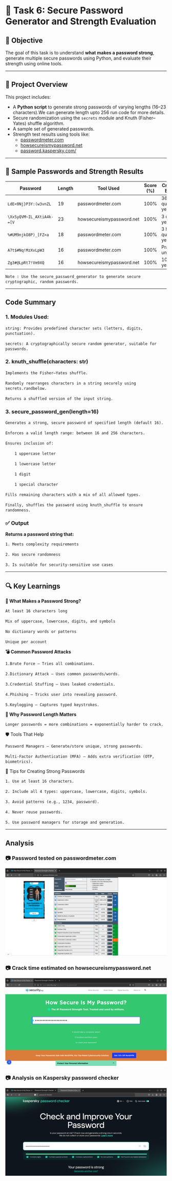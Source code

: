 # 🔐 Task 6: Secure Password Generator and Strength Evaluation

## 🚀 Objective

The goal of this task is to understand **what makes a password strong**, generate multiple secure passwords using Python, and evaluate their strength using online tools.

---

## 📁 Project Overview

This project includes:
- A **Python script** to generate strong passwords of varying lengths (16–23 characters).We can generate length upto 256 run code for more details.
- Secure randomization using the `secrets` module and Knuth (Fisher–Yates) shuffle algorithm.
- A sample set of generated passwords.
- Strength test results using tools like:
  - [passwordmeter.com](https://passwordmeter.com)
  - [howsecureismypassword.net](https://howsecureismypassword.net)
  - [password.kaspersky.com/](https://password.kaspersky.com/)

---

## 🧪 Sample Passwords and Strength Results

| Password           | Length | Tool Used                 | Score (%)   | Crack Time Estimate     |
| ------------------ | ------ | ------------------------- | ----------- | ----------------------- |
| `LdE<0Nj}P3Y:(w3vnZL` | 19     | passwordmeter.com         | 100%        | 36 quintillion years      |
| `\XxSyQVM~IL_AXtiA4k-=[V` | 23     | howsecureismypassword.net | 100% | 3 octillion years        |
| `%#UM9njkO8P)_[FZ>a` | 18     | passwordmeter.com         | 100%        | 3 hundred quadrillion years       |
| `A7t$#Nq!MzXvLpW3` | 16     | passwordmeter.com         | 100%       | Practically uncrackable |
| `Zg3#@LpRt7!Vm9XQ` | 16     | howsecureismypassword.net | 100%      | 100 billion years       |

    Note : Use the secure_password_generator to generate secure cryptographic, random passwords.


---

## Code Summary
### 1. Modules Used:

    string: Provides predefined character sets (letters, digits, punctuation).

    secrets: A cryptographically secure random generator, suitable for passwords.

### 2. knuth_shuffle(characters: str)

    Implements the Fisher–Yates shuffle.

    Randomly rearranges characters in a string securely using secrets.randbelow.

    Returns a shuffled version of the input string.

### 3. secure_password_gen(length=16)

    Generates a strong, secure password of specified length (default 16).

    Enforces a valid length range: between 16 and 256 characters.

    Ensures inclusion of:

        1 uppercase letter

        1 lowercase letter

        1 digit

        1 special character

    Fills remaining characters with a mix of all allowed types.

    Finally, shuffles the password using knuth_shuffle to ensure randomness.

### ✅ Output

**Returns a password string that:**

    1. Meets complexity requirements

    2. Has secure randomness

    3. Is suitable for security-sensitive use cases

---

## 🔍 Key Learnings
**🔐 What Makes a Password Strong?**

    At least 16 characters long

    Mix of uppercase, lowercase, digits, and symbols

    No dictionary words or patterns

    Unique per account

**💣 Common Password Attacks**

    1.Brute Force – Tries all combinations.

    2.Dictionary Attack – Uses common passwords/words.

    3.Credential Stuffing – Uses leaked credentials.

    4.Phishing – Tricks user into revealing password.

    5.Keylogging – Captures typed keystrokes.

**🔑 Why Password Length Matters**

    Longer passwords = more combinations = exponentially harder to crack.

🛡️ Tools That Help

    Password Managers – Generate/store unique, strong passwords.

    Multi-Factor Authentication (MFA) – Adds extra verification (OTP, biometrics).

🧠 Tips for Creating Strong Passwords

    1. Use at least 16 characters.

    2. Include all 4 types: uppercase, lowercase, digits, symbols.

    3. Avoid patterns (e.g., 1234, password).

    4. Never reuse passwords.

    5. Use password managers for storage and generation.

---

## Analysis
### 📷 Password tested on passwordmeter.com
![Password Meter](images/password_meter.png)

### 📷 Crack time estimated on howsecureismypassword.net
![Screenshot of the command](images/security.org.png)

### 📷 Analysis on Kaspersky password checker
![Screenshot of the command](images/kaspersky.png)

